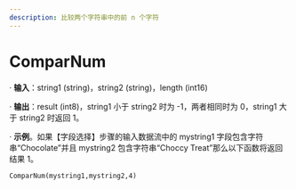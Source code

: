 ```yaml
---
description: 比较两个字符串中的前 n 个字符
---
```


# ComparNum

· **输入**：string1 (string)，string2 (string)，length (int16)

· **输出**：result (int8)，string1 小于 string2 时为 -1，两者相同时为 0，string1 大于 string2 时返回 1。

· **示例**。如果【字段选择】步骤的输入数据流中的 mystring1 字段包含字符串“Chocolate”并且 mystring2 包含字符串“Choccy Treat”那么以下函数将返回结果 1。

`ComparNum(mystring1,mystring2,4)`

